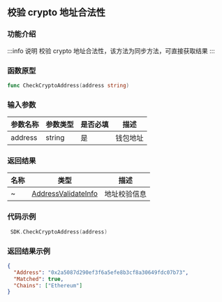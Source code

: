 ## 校验 crypto 地址合法性

### 功能介绍

:::info 说明
校验 crypto 地址合法性，该方法为同步方法，可直接获取结果
:::

### 函数原型

```go showLineNumbers
func CheckCryptoAddress(address string)
```

### 输入参数

| 参数名称 | 参数类型 | 是否必填 | 描述     |
| -------- | -------- | -------- | -------- |
| address  | string   | 是       | 钱包地址 |

### 返回结果

| 名称 | 类型                                                         | 描述         |
| ---- | ------------------------------------------------------------ | ------------ |
| ~    | [AddressValidateInfo](/common/entity.md#addressvalidateinfo) | 地址校验信息 |

### 代码示例

```go showLineNumbers
 SDK.CheckCryptoAddress(address)
```

### 返回结果示例

```json showLineNumbers
{
  "Address": "0x2a5087d290ef3f6a5efe8b3cf8a30649fdc07b73",
  "Matched": true,
  "Chains": ["Ethereum"]
}
```
